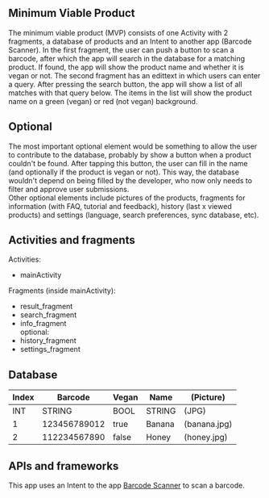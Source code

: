 ## Minimum Viable Product
The minimum viable product (MVP) consists of one Activity with 2 fragments, a database of products and an Intent to another app (Barcode Scanner). 
In the first fragment, the user can push a button to scan a barcode, after which the app will search in the database for a matching product. If found, the app will show the product name and whether it is vegan or not.
The second fragment has an edittext in which users can enter a query. After pressing the search button, the app will show a list of all matches with that query below. The items in the list will show the product name on a green (vegan) or red (not vegan) background.

## Optional
The most important optional element would be something to allow the user to contribute to the database, probably by show a button when a product couldn't be found. After tapping this button, the user can fill in the name (and optionally if the product is vegan or not). This way, the database wouldn't depend on being filled by the developer, who now only needs to filter and approve user submissions.  
Other optional elements include pictures of the products, fragments for information (with FAQ, tutorial and feedback), history (last x viewed products) and settings (language, search preferences, sync database, etc).

## Activities and fragments
Activities:
- mainActivity

Fragments (inside mainActivity):
- result_fragment
- search_fragment
- info_fragment  
optional:
- history_fragment
- settings_fragment    

## Database
| Index | Barcode      | Vegan | Name   | (Picture)    |
|-------|--------------|-------|--------|--------------|
| INT   | STRING       | BOOL  | STRING | (JPG)        |
| 1     | 123456789012 | true  | Banana | (banana.jpg) |
| 2     | 112234567890 | false | Honey  | (honey.jpg)  |

## APIs and frameworks
This app uses an Intent to the app [Barcode Scanner](https://github.com/zxing/zxing) to scan a barcode.